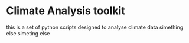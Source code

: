 # Climate Analysis toolkit

this is a set of python scripts designed to analyse climate data
simething else
simeting else
